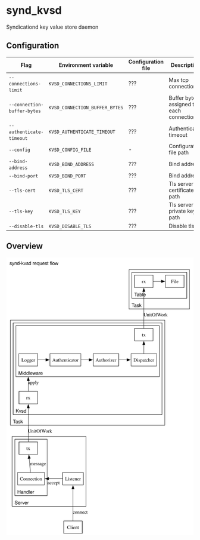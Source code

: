 # synd_kvsd

Syndicationd key value store daemon

## Configuration

| Flag                | Environment variable | Configuration file | Description | Default |
| ---                 | ---                  | ---                | ---         | ---     |
| `--connections-limit` | `KVSD_CONNECTIONS_LIMIT` | ??? | Max tcp connections | ??? |
| `--connection-buffer-bytes` | `KVSD_CONNECTION_BUFFER_BYTES` | ??? | Buffer bytes assigned to each connection | ??? |
| `--authenticate-timeout` | `KVSD_AUTHENTICATE_TIMEOUT` | ??? | Authenticate timeout | ??? |
| `--config` | `KVSD_CONFIG_FILE` | - | Configuration file path | ??? |
| `--bind-address` | `KVSD_BIND_ADDRESS` | ??? | Bind address | ??? |
| `--bind-port` | `KVSD_BIND_PORT` | ??? | Bind address | ??? |
| `--tls-cert` | `KVSD_TLS_CERT` | ??? | Tls server certificate path | ??? | 
| `--tls-key` | `KVSD_TLS_KEY` | ??? | Tls server private key path | ??? | 
| `--disable-tls` | `KVSD_DISABLE_TLS` |  ??? | Disable tls | ??? |

## Overview

![Request flow](../../etc/dot/dist/kvsd_architecture.svg)
